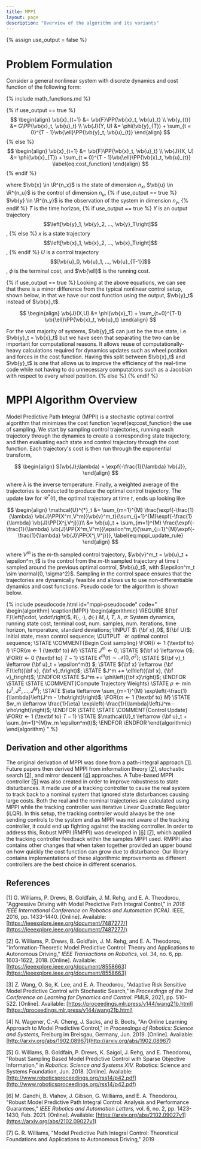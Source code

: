 ```yaml
---
title: MPPI
layout: page
description: "Overview of the algorithm and its variants"
---
```

{% assign use_output = false %}
# Problem Formulation

Consider a general nonlinear system with discrete dynamics and cost function of the following form:

{% include math_functions.md %}

{% if use_output == true %}
$$
\begin{align}
\vb{x}_{t+1} &= \vb{F}\PP{\vb{x}_t, \vb{u}_t} \\
\vb{y_{t}} &= G\PP{\vb{x}_t, \vb{u}_t} \\
\vb{J}(Y, U) &= \phi(\vb{y}_{T}) + \sum_{t = 0}^{T - 1}\vb{\ell}\PP{\vb{y}_t, \vb{u}_{t}}
\end{align}
$$
{% else %}
$$
\begin{align}
\vb{x}_{t+1} &= \vb{F}\PP{\vb{x}_t, \vb{u}_t} \\
\vb{J}(X, U) &= \phi(\vb{x}_{T}) + \sum_{t = 0}^{T - 1}\vb{\ell}\PP{\vb{x}_t, \vb{u}_{t}} \label{eq:cost_function}
\end{align}
$$
{% endif %}

where $\vb{x} \in \R^{n_x}$ is the state of dimension $n_x$,
$\vb{u} \in \R^{n_u}$ is the control of dimension $n_u$,
{% if  use_output == true %} $\vb{y} \in \R^{n_y}$ is the observation of the system in dimension $n_y$,
{% endif %} $T$ is the time horizon,
{% if use_output == true %} $Y$ is an output trajectory $$\left[\vb{y}_1, \vb{y}_2, ..., \vb{y}_T\right]$$,
{% else %} $x$ is a state trajectory $$\left[\vb{x}_1, \vb{x}_2, ..., \vb{x}_T\right]$$,
{% endif %} $U$ is a control trajectory $$[\vb{u}_0, \vb{u}_1, ..., \vb{u}_{T-1}]$$,
$\phi$ is the terminal cost, and $\vb{\ell}$ is the running cost.

{% if use_output == true %}
Looking at the above equations, we can see that there is a minor difference from the typical nonlinear control setup, shown below, in that we have our cost function using the output, $\vb{y}_t$ instead of $\vb{x}_t$.

$$
\begin{align}
    \vb{J}(X,U) &= \phi(\vb{x}_T) + \sum_{t=0}^{T-1} \vb{\ell}\PP{\vb{x}_t, \vb{u}_t}
\end{align}
$$

For the vast majority of systems, $\vb{y}_t$ can just be the true state, i.e. $\vb{y}_t = \vb{x}_t$ but we have seen that separating the two can be important for computational reasons.
It allows reuse of computationally-heavy calculations required for dynamics updates such as wheel position and forces in the cost function.
Having this split between $\vb{x}_t$ and $\vb{y}_t$ is one that allows us to improve the efficiency of the real-time code while not having to do unnecessary computations such as a Jacobian with respect to every wheel position.
{% else %}
{% endif %}

# MPPI Algorithm Overview

Model Predictive Path Integral (MPPI) is a stochastic optimal control algorithm that minimizes the cost function \eqref{eq:cost_function} the use of sampling.
We start by sampling control trajectories, running each trajectory through the dynamics to create a corresponding state trajectory, and then evaluating each state and control trajectory through the cost function.
Each trajectory's cost is then run through the exponential transform,

$$
\begin{align}
    S(\vb{J};\lambda) = \expf{-\frac{1}{\lambda} \vb{J}},
\end{align}
$$

where $\lambda$ is the inverse temperature.
Finally, a weighted average of the trajectories is conducted to produce the optimal control trajectory.
The update law for $\mathcal{U}^{*}(t)$, the optimal trajectory at time $t$, ends up looking like

$$
\begin{align}
    \mathcal{U}^{*}_t &= \sum_{m=1}^{M} \frac{\expf{-\frac{1}{\lambda} \vb{J}\PP{X^m,V^m}}\vb{v}^m_t}{\sum_{j=1}^{M}\expf{-\frac{1}{\lambda} \vb{J}\PP{X^j,V^j}}}\\
    &= \vb{u}_t + \sum_{m=1}^{M} \frac{\expf{-\frac{1}{\lambda} \vb{J}\PP{X^m,V^m}}\epsilon^m_t}{\sum_{j=1}^{M}\expf{-\frac{1}{\lambda} \vb{J}\PP{X^j,V^j}}},
    \label{eq:mppi_update_rule}
\end{align}
$$

where $V^m$ is the $m$-th sampled control trajectory, $\vb{v}^m_t = \vb{u}_t + \epsilon^m_t$ is the control from the $m$-th sampled trajectory at time $t$ sampled around the previous optimal control, $\vb{u}_t$, with $\epsilon^m_t \sim \normal{0, \sigma^2}$.
Sampling in the control space ensures that the trajectories are dynamically feasible and allows us to use non-differentiable dynamics and cost functions.
Pseudo code for the algorithm is shown below.

{% include pseudocode.html id="mppi-pseudocode" code="
\begin{algorithm}
\caption{MPPI}
\begin{algorithmic}
\REQUIRE ${\bf F}\left(\cdot, \cdot\right)$, $\ell\left(\cdot, \cdot\right)$,
    $\phi\left(\cdot\right)$ $M$, $I$, $T$, $\lambda$, $\sigma$:
    System dynamics, running state cost, terminal cost, num. samples,
    num. iterations, time horizon, temperature, standard deviations;
\INPUT $\ {\bf x}_0$, ${\bf U}$: initial state, mean control sequence;
\OUTPUT $\ \mathcal{U}$: optimal control sequence;
\STATE
\COMMENT{Begin Cost sampling}
\FOR{$i \leftarrow 1$ {\textbf to} $I$}
    \FOR{$m \leftarrow 1$ {\textbf to} $M$}
        \STATE $J^m \leftarrow 0$;
        \STATE ${\bf x} \leftarrow 0$;
        \FOR{$t \leftarrow 0$ {\textbf to} $T-1$}
            \STATE $\epsilon^m(t) \sim \mathcal{N}\left(0, \sigma^2\right)$;
            \STATE ${\bf v}_t \leftarrow {\bf u}_t + \epsilon^m(t) $;
            \STATE ${\bf x} \leftarrow {\bf F}\left({\bf x}, {\bf v}_t\right)$;
            \STATE $J^m += \ell\left({\bf x}, {\bf v}_t\right)$;
        \ENDFOR
        \STATE $J^m += \phi\left({\bf x}\right)$;
    \ENDFOR
    \STATE
    \STATE
    \COMMENT{Compute Trajectory Weights}
    \STATE $\rho \leftarrow \min\left\{J^1, J^2, ..., J^M\right\}$;
    \STATE $\eta \leftarrow \sum_{m=1}^{M} \exp\left(-\frac{1}{\lambda}\left(J^m - \rho\right)\right)$;
    \FOR{$m \leftarrow 1$ {\textbf to} $M$}
        \STATE $w_m \leftarrow \frac{1}{\eta} \exp\left(-\frac{1}{\lambda}\left(J^m - \rho\right)\right)$;
    \ENDFOR
    \STATE
    \STATE
    \COMMENT{Control Update}
    \FOR{$t \leftarrow 1$ {\textbf to} $T-1$}
        \STATE $\mathcal{U}_t \leftarrow {\bf u}_t + \sum_{m=1}^{M}w_m \epsilon^m(t)$;
    \ENDFOR
\ENDFOR
\end{algorithmic}
\end{algorithm}
" %}

## Derivation and other algorithms
The original derivation of MPPI was done from a path-integral approach [[1]](#1).
Future papers then derived MPPI from information theory [[2]](#2), stochastic search [[3]](#3), and mirror descent [[4]](#4) approaches.
A Tube-based MPPI controller [[5]](#5) was also created in order to improve robustness to state disturbances.
It made use of a tracking controller to cause the real system to track back to a nominal system that ignored state disturbances causing large costs.
Both the real and the nominal trajectories are calculated using MPPI while the tracking controller was iterative Linear Quadratic Regulator (iLQR).
In this setup, the tracking controller would always be the one sending controls to the system and as MPPI was not aware of the tracking controller, it could end up fighting against the tracking controller.
In order to address this, Robust MPPI (RMPPI) was developed in [[6]](#6) [[7]](#7), which applied the tracking controller feedback within the samples MPPI used.
RMPPI also contains other changes that when taken together provided an upper bound on how quickly the cost function can grow due to disturbance.
Our library contains implementations of these algorithmic improvements as different controllers are the best choice in different scenarios.

## References
<a id="1">[1]</a>
G. Williams, P. Drews, B. Goldfain, J. M. Rehg, and E. A. Theodorou,
"Aggressive Driving with Model Predictive Path Integral Control," in _2016 IEEE
International Conference on Robotics and Automation (ICRA)_. IEEE, 2016, pp. 1433–1440. [Online].
Available: [https://ieeexplore.ieee.org/document/7487277/](https://ieeexplore.ieee.org/document/7487277/)

<a id="2">[2]</a>
G. Williams, P. Drews, B. Goldfain, J. M. Rehg, and
E. A. Theodorou, "Information-Theoretic Model Predictive Control: Theory and Applications to Autonomous
Driving," *IEEE Transactions on Robotics*, vol. 34, no. 6, pp. 1603-1622, 2018.
[Online]. Available:
[https://ieeexplore.ieee.org/document/8558663](https://ieeexplore.ieee.org/document/8558663)

<a id="3">[3]</a>
Z. Wang, O. So, K. Lee, and E. A. Theodorou, "Adaptive Risk Sensitive Model
Predictive Control with Stochastic Search,"
in _Proceedings of the 3rd Conference on Learning for Dynamics and Control_.
PMLR, 2021, pp. 510–522. [Online]. Available:
[https://proceedings.mlr.press/v144/wang21b.html](https://proceedings.mlr.press/v144/wang21b.html)

<a id="4">[4]</a>
N. Wagener, C.-A. Cheng, J. Sacks, and B. Boots,
"An Online Learning Approach to Model Predictive Control,"
in _Proceedings of Robotics: Science and Systems,_
Freiburg im Breisgau, Germany, Jun. 2019.
[Online]. Available: [http://arxiv.org/abs/1902.08967](http://arxiv.org/abs/1902.08967)

<a id="5">[5]</a>
G. Williams, B. Goldfain, P. Drews, K. Saigol, J. Rehg,
and E. Theodorou, "Robust Sampling Based Model
Predictive Control with Sparse Objective Information," in
_Robotics: Science and Systems XIV._ Robotics: Science
and Systems Foundation, Jun. 2018. [Online]. Available:
[http://www.roboticsproceedings.org/rss14/p42.pdf](http://www.roboticsproceedings.org/rss14/p42.pdf)

<a id="6">[6]</a>
M. Gandhi, B. Vlahov, J. Gibson, G. Williams,
and E. A. Theodorou, "Robust Model Predictive Path
Integral Control: Analysis and Performance Guarantees,"
_IEEE Robotics and Automation Letters,_ vol. 6, no. 2,
pp. 1423-1430, Feb. 2021. [Online]. Available:
[https://arxiv.org/abs/2102.09027v1](https://arxiv.org/abs/2102.09027v1)

<a id="7">[7]</a>
G. R. Williams, "Model Predictive Path Integral Control: Theoretical
Foundations and Applications to Autonomous Driving," 2019
